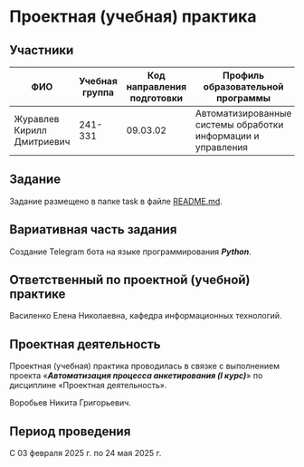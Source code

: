 # Проектная (учебная) практика

## Участники

| ФИО | Учебная группа | Код направления подготовки | Профиль образовательной программы |
|-|-|-|-|
| Журавлев Кирилл Дмитриевич | 241-331 | 09.03.02 | Автоматизированные системы обработки информации и управления |

## Задание

Задание размещено в папке task в файле [README.md](task/README.md).

## Вариативная часть задания

Создание Telegram бота на языке программирования ***Python***.

## Ответственный по проектной (учебной) практике

Василенко Елена Николаевна, кафедра информационных технологий.

## Проектная деятельность

Проектная (учебная) практика проводилась в связке с выполнением проекта «***Автоматизация процесса анкетирования (I курс)***» по дисциплине «Проектная деятельность».

Воробьев Никита Григорьевич.

## Период проведения

С 03 февраля 2025 г. по 24 мая 2025 г.
